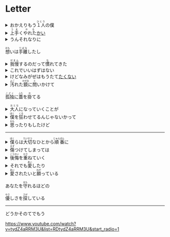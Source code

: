 <h1>Letter</h1>
<details><summary>おかえりもう<ruby>１人<rt>ひとり</rt></ruby>の僕</summary>欢迎回来，另一个我</details>
<details><summary><ruby>上手<rt>うま</rt></ruby>く<ruby>やれた<rt>やる</rt></ruby><a href="/grammar/%E3%81%97%E3%82%85%E3%81%86%E3%81%98%E3%82%87/%E3%81%8B%E3%81%84.md">かい</a></summary>一切还顺利吗</details>
<details><summary>うんそれなりに</summary>嗯 还可以</details>
<p><ruby>想<rt>おも</rt></ruby>いは<ruby>手離<rt>てばな</rt></ruby>したし</p><details><summary><ruby>我慢<rt>がまん</rt></ruby>するのだって<ruby>慣<rt>な</rt></ruby>れてきた</summary>我已经习惯忍耐</details>
<details><summary>これでいいはずはない</summary>虽然这不是最好的</details>
<details><summary>けどなみがぜはもうたて<a href="/grammar/%E3%81%98%E3%82%87%E3%81%A9%E3%81%86/%E3%81%9F%E3%81%84.md">たく</a><a href="/grammar/%E3%81%98%E3%82%87%E3%81%A9%E3%81%86/%E3%81%AA%E3%81%84.md">ない</a></summary>但是我已经不想再做任何事情了</details>
<details><summary><ruby>汚<rt>よご</rt></ruby>れた<ruby>鏡<rt>かがみ</rt></ruby>に<ruby>問<rt>と</rt></ruby>いかけて</summary>我质问着肮脏的镜子</details>
<p><ruby>孤独<rt>こどく</rt></ruby>に<ruby>蓋<rt>ふた</rt></ruby>を<ruby>掛<rt>か</rt></ruby>てる</p><details><summary><ruby>大人<rt>おとな</rt></ruby>になっていくことが</summary>是不是因为成为了大人</details>
<details><summary><ruby>僕<rt>ぼく</rt></ruby>を<ruby>狂<rt>くる</rt></ruby>わせてるんじゃないかって</summary>让我失去了理智</details>
<details><summary><ruby>思<rt>おも</rt></ruby>ったりもしたけど</summary>有时也会这样问自己</details>
<hr>
<details><summary><ruby>僕<rt>ぼく</rt></ruby>らは<ruby>大切<rt>たいせつ</rt></ruby>なひとから<ruby>順<rt>じゅん</rt></ruby><ruby>番<rt>ばん</rt></ruby>に</summary>我们总是从最重要的人开始</details>
<details><summary><ruby>傷<rt>きず</rt></ruby>つけてしまっては</summary>不停伤害着他们</details>
<details><summary><ruby>後悔<rt>こうかい</rt></ruby>を<ruby>重<rt>かさ</rt></ruby>ねていく</summary>然后又为此后悔，不停循环着</details>
<details><summary>それでも<ruby>愛<rt>あい</rt></ruby>したり</summary>但是我们还是盼望着</details>
<details><summary><ruby>愛<rt>あい</rt></ruby>されたいと<ruby>願<rt>ねが</rt></ruby>っている</summary>爱与被爱</details>
<p>あなたを<ruby>守<rt>まも</rt></ruby>れるほどの</p><p><ruby>優<rt>やさ</rt></ruby>しさを<ruby>探<rt>さが</rt></ruby>している</p><hr>
<p>どうかそのてでもう</p><p><a href="https://www.youtube.com/watch?v=tydZ4aRRM3U&list=RDtydZ4aRRM3U&start_radio=1">https://www.youtube.com/watch?v=tydZ4aRRM3U&amp;list=RDtydZ4aRRM3U&amp;start_radio=1</a></p>